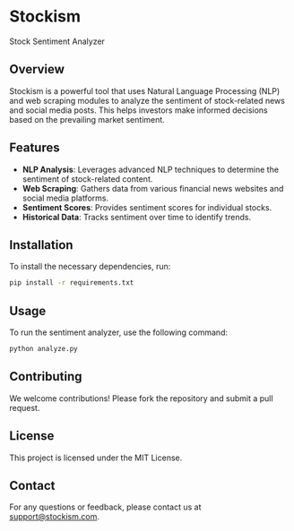 # Stockism
Stock Sentiment Analyzer

## Overview
Stockism is a powerful tool that uses Natural Language Processing (NLP) and web scraping modules to analyze the sentiment of stock-related news and social media posts. This helps investors make informed decisions based on the prevailing market sentiment.

## Features
- **NLP Analysis**: Leverages advanced NLP techniques to determine the sentiment of stock-related content.
- **Web Scraping**: Gathers data from various financial news websites and social media platforms.
- **Sentiment Scores**: Provides sentiment scores for individual stocks.
- **Historical Data**: Tracks sentiment over time to identify trends.

## Installation
To install the necessary dependencies, run:
```bash
pip install -r requirements.txt
```

## Usage
To run the sentiment analyzer, use the following command:
```bash
python analyze.py
```

## Contributing
We welcome contributions! Please fork the repository and submit a pull request.

## License
This project is licensed under the MIT License.

## Contact
For any questions or feedback, please contact us at support@stockism.com.
